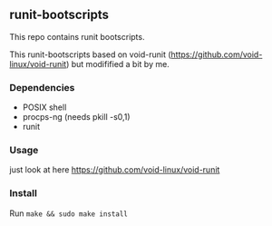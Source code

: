 ## runit-bootscripts
This repo contains runit bootscripts.

This runit-bootscripts based on void-runit (https://github.com/void-linux/void-runit) but modifified a bit by me.

### Dependencies
- POSIX shell
- procps-ng (needs pkill -s0,1)
- runit

### Usage
just look at here https://github.com/void-linux/void-runit

### Install
Run `make && sudo make install`
